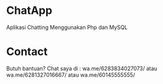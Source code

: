 # ChatApp
Aplikasi Chatting Menggunakan Php dan MySQL

# Contact
Butuh bantuan?
Chat saya di : 
wa.me/6283834027073/
atau
wa.me/6281327016667/
atau
wa.me/60145555555/
